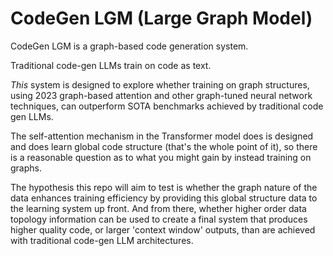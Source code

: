 # CodeGen LGM (Large Graph Model)

CodeGen LGM is a graph-based code generation system.

Traditional code-gen LLMs train on code as text. 

_This_ system is designed to explore whether training on graph structures, using 2023 graph-based attention and other graph-tuned neural network techniques, can outperform SOTA benchmarks achieved by traditional code gen LLMs.

The self-attention mechanism in the Transformer model does is designed and does learn global code structure (that's the whole point of it), so there is a reasonable question as to what you might gain by instead training on graphs.

The hypothesis this repo will aim to test is whether the graph nature of the data enhances training efficiency by providing this global structure data to the learning system up front. And from there, whether higher order data topology information can be used to create a final system that produces higher quality code, or larger 'context window' outputs, than are achieved with traditional code-gen LLM architectures.
